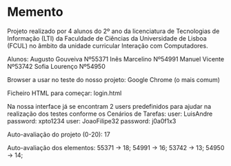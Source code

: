 # Memento

Projeto realizado por 4 alunos do 2º ano da licenciatura de Tecnologias de Informação (LTI) da Faculdade de Ciências da Universidade de Lisboa (FCUL) no âmbito da unidade curricular Interação com Computadores.

Alunos: 
Augusto Gouveiva  Nº55371
Inês Marcelino    Nº54991
Manuel Vicente    Nº53742
Sofia Lourenço    Nº54950

Browser a usar no teste do nosso projeto: Google Chrome (o mais comum)

Ficheiro HTML para começar: login.html

Na nossa interface já se encontram 2 users predefinidos para ajudar na realização dos testes conforme os Cenários de Tarefas: 
user: LuisAndre     password: xpto1234
user: JoaoFilipe32  password: j0a0f1x3

Auto-avaliação do projeto (0-20): 17

Auto-avaliação dos elementos: 55371 -> 18; 54991 -> 16; 53742 -> 13; 54950 -> 14; 
